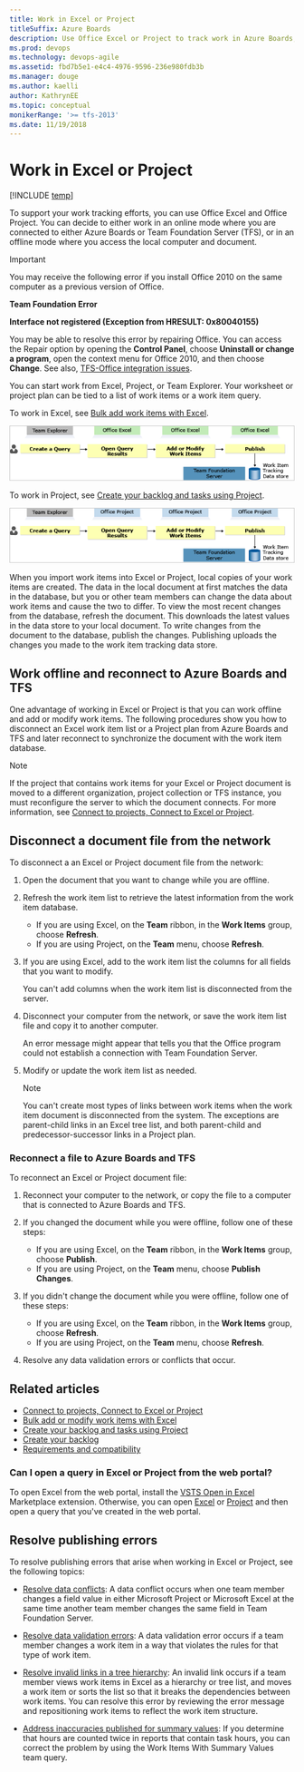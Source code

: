 ```yaml
---
title: Work in Excel or Project
titleSuffix: Azure Boards
description: Use Office Excel or Project to track work in Azure Boards, Azure DevOps, & Team Foundation Server 
ms.prod: devops
ms.technology: devops-agile
ms.assetid: fbd7b5e1-e4c4-4976-9596-236e980fdb3b
ms.manager: douge
ms.author: kaelli
author: KathrynEE
ms.topic: conceptual
monikerRange: '>= tfs-2013'
ms.date: 11/19/2018
---
```



# Work in Excel or Project 

[!INCLUDE [temp](../../_shared/version-vsts-tfs-all-versions.md)]

To support your work tracking efforts, you can use Office Excel and Office Project. You can decide to either work in an online mode where you are connected to either Azure Boards or Team Foundation Server (TFS), or in an offline mode where you access the local computer and document.  
  
> [!IMPORTANT]  
> You may receive the following error if you install Office 2010 on the same computer as a previous version of Office.  
>   
>  **Team Foundation Error**  
>   
>  **Interface not registered (Exception from HRESULT: 0x80040155)**  
>   
>  You may be able to resolve this error by repairing Office. You can access the Repair option by opening the **Control Panel**, choose **Uninstall or change a program**, open the context menu for Office 2010, and then choose **Change**. See also, [TFS-Office integration issues](tfs-office-integration-issues.md).  
  
You can start work from Excel, Project, or Team Explorer. Your worksheet or project plan can be tied to a list of work items or a work item query.  
  
To work in Excel, see [Bulk add work items with Excel](bulk-add-modify-work-items-excel.md).   
  
![Open Query Results in Office Excel](_img/excelseq_1.png "ExcelSeq_1")  
  
To work in Project, see [Create your backlog and tasks using Project](create-your-backlog-tasks-using-project.md).

![Exporting Work Items to Office Project](_img/officeprojseq_1.png "OfficeProjSeq_1")  
  


 When you import work items into Excel or Project, local copies of your work items are created. The data in the local document at first matches the data in the database, but you or other team members can change the data about work items and cause the two to differ. To view the most recent changes from the database, refresh the document. This downloads the latest values in the data store to your local document. To write changes from the document to the database, publish the changes. Publishing uploads the changes you made to the work item tracking data store.   

## Work offline and reconnect to Azure Boards and TFS
One advantage of working in Excel or Project is that you can work offline and add or modify work items. The following procedures show you how to disconnect an Excel work item list or a Project plan from Azure Boards and TFS and later reconnect to synchronize the document with the work item database.  
  
> [!NOTE]
>  If the project that contains work items for your Excel or Project document is moved to a different organization, project collection or TFS instance, you must reconfigure the server to which the document connects. For more information, see [Connect to projects, Connect to Excel or Project](../../../organizations/projects/connect-to-projects.md#excel-project).  
  

<a name="WorkingOffline"></a> 
##  Disconnect  a document file from the network  
  
To disconnect a an Excel or Project document file from the network:  
  
1.  Open the document that you want to change while you are offline.  
  
2.  Refresh the work item list to retrieve the latest information from the work item database.    
    -   If you are using Excel, on the **Team** ribbon, in the **Work Items** group, choose **Refresh**.    
    -   If you are using Project, on the **Team** menu, choose **Refresh**.  
 
3.  If you are using Excel, add to the work item list the columns for all fields that you want to modify.  
  
     You can't add columns when the work item list is disconnected from the server.  
  
4.  Disconnect your computer from the network, or save the work item list file and copy it to another computer.  
  
     An error message might appear that tells you that the Office program could not establish a connection with Team Foundation Server.  
  
5.  Modify or update the work item list as needed.  
  
    > [!NOTE]
    >  You can't create most types of links between work items when the work item document is disconnected from the system. The exceptions are parent-child links in an Excel tree list, and both parent-child and predecessor-successor links in a Project plan.  
  
<a name="ReconnectingToTFS"></a> 
###  Reconnect a file to Azure Boards and TFS 
  
To reconnect an Excel or Project document file:  
  
1.  Reconnect your computer to the network, or copy the file to a computer that is connected to Azure Boards and TFS.  
  
2.  If you changed the document while you were offline, follow one of these steps:    
    -   If you are using Excel, on the **Team** ribbon, in the **Work Items** group, choose **Publish**.    
    -   If you are using Project, on the **Team** menu, choose **Publish Changes**.  
  
3.  If you didn't change the document while you were offline, follow one of these steps:    
    -   If you are using Excel, on the **Team** ribbon, in the **Work Items** group, choose **Refresh**.    
    -   If you are using Project, on the **Team** menu, choose **Refresh**.  
  
4.  Resolve any data validation errors or conflicts that occur.  

## Related articles

- [Connect to projects, Connect to Excel or Project](../../../organizations/projects/connect-to-projects.md#excel-project)  
- [Bulk add or modify work items with Excel](bulk-add-modify-work-items-excel.md)  
- [Create your backlog and tasks using Project](create-your-backlog-tasks-using-project.md)  
- [Create your backlog](../../backlogs/create-your-backlog.md)
- [Requirements and compatibility](/tfs/server/requirements) 


### Can I open a query in Excel or Project from the web portal?  

To open Excel from the web portal, install the [VSTS Open in Excel](https://marketplace.visualstudio.com/items?itemName=blueprint.vsts-open-work-items-in-excel) Marketplace extension. Otherwise, you can open [Excel](bulk-add-modify-work-items-excel.md) or [Project](create-your-backlog-tasks-using-project.md) and then open a query that you've created in the web portal. 

<a name="CT_ResolvingPublishErrors"></a> 
## Resolve publishing errors  
To resolve publishing errors that arise when working in Excel or Project, see the following topics:   
  
- [Resolve data conflicts](resolve-excel-data-conflicts-publish-refresh.md): 
	A data conflict occurs when one team member changes a field value in either Microsoft Project or Microsoft Excel at the same time another team member changes the same field in Team Foundation Server.

- [Resolve data validation errors](resolve-excel-data-validation-errors.md):
	A data validation error occurs if a team member changes a work item in a way that violates the rules for that type of work item.
  
- [Resolve invalid links in a tree hierarchy](resolve-excel-invalid-links-tree-list.md):
	An invalid link occurs if a team member views work items in Excel as a hierarchy or tree list, and moves a work item or sorts the list so that it breaks the dependencies between work items. You can resolve this error by reviewing the error message and repositioning work items to reflect the work item structure.

- [Address inaccuracies published for summary values](../../../report/sql-reports/address-inaccuracies-published-for-summary-values.md): 
	If you determine that hours are counted twice in reports that contain task hours, you can correct the problem by using the Work Items With Summary Values team query.


 
